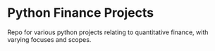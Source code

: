 # Python Finance Projects
 Repo for various python projects relating to quantitative finance, with varying focuses and scopes.
